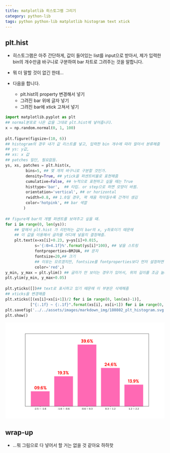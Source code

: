 ```yaml
---
title: matplotlib 히스토그램 그리기 
category: python-lib
tags: python python-lib matplotlib histogram text xtick
---
```


## plt.hist

- 히스토그램은 아주 간단하게, 값이 들어있는 list를 input으로 받아서, 제가 입력한 bin의 개수만큼 바구니로 구분하여 bar 차트로 그려주는 것을 말합니다. 
- 뭐 더 말할 것이 없긴 한데...

- 다음을 합니다.   
    - plt.hist의 property 변경해서 넣기 
    - 그려진 bar 위에 글자 넣기 
    - 그려진 bar에 xtick 고쳐서 넣기 


```python
import matplotlib.pyplot as plt 
## normal분포로 나온 값을 그대로 plt.hist에 넣어줍니다. 
x = np.random.normal(0, 1, 100)

plt.figure(figsize=(10, 6))
## histogram의 경우 내가 값 리스트를 넣고, 입력한 bin 개수에 따라 알아서 분류해줌 
## ys: y값, 
## xs: x 값
## patches 일단, 필요없듬.
ys, xs, patches = plt.hist(x, 
         bins=5, ## 몇 개의 바구니로 구분할 것인가. 
         density=True, ## ytick을 퍼센트비율로 표현해줌 
         cumulative=False, ## 누적으로 표현하고 싶을 때는 True
         histtype='bar',  ## 타입. or step으로 하면 모양이 바뀜.  
         orientation='vertical', ## or horizontal
         rwidth=0.8, ## 1.0일 경우, 꽉 채움 작아질수록 간격이 생김
         color='hotpink', ## bar 색깔
        )

## figure에 bar의 개별 퍼센트를 보여주고 싶을 때. 
for i in range(0, len(ys)):
    ## 앞에서 plt.hist 가 리턴하는 값이 bar의 x, y좌표이기 때문에 
    ## 이 값을 이용해서 글자를 어디에 넣을지 결정해줌. 
    plt.text(x=xs[i]+0.23, y=ys[i]+0.015, 
             s='{:0>4.1f}%'.format(ys[i]*100), ## 넣을 스트링
             fontproperties=BMJUA, ## 문자 
             fontsize=20,## 크기 
             ## 이유는 모르겠지만, fontsize를 fontproperties보다 먼저 설정하면 값이 안 먹힘
             color='red',)
y_min, y_max = plt.ylim() ## 글자가 안 보이는 경우가 있어서, 위의 길이를 조금 늘려줌 
plt.ylim(y_min, y_max+0.05)

plt.yticks([])## text로 표시하고 있기 때문에 이 부분은 삭제해줌 
## xticks을 변경해줌 
plt.xticks([(xs[i]+xs[i+1])/2 for i in range(0, len(xs)-1)], 
           ["{:.1f} ~ {:.1f}".format(xs[i], xs[i+1]) for i in range(0, len(xs)-1)])
plt.savefig('../../assets/images/markdown_img/180802_plt_histogram.svg')
plt.show()
```

![](/assets/images/markdown_img/180802_plt_histogram.svg)

## wrap-up

- ...뭐 그림으로 다 넣어서 할 거는 없을 것 같아요 하하핫